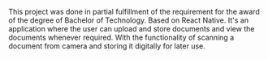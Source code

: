This project was done in partial fulfillment of the requirement for the award of the degree of Bachelor of Technology.
Based on React Native.
It's an application where the user can upload and store documents and view the documents whenever required. With the functionality of scanning a document from camera and storing it digitally for later use.
